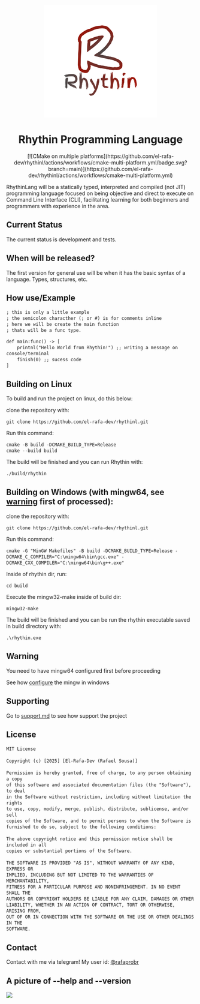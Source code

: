 <p align="center">
  <img src="./gitsrc/rhythin_logo.png" alt="Rhythin Logo" width="300"/>
</p>

<h1 align="center">Rhythin Programming Language</h1>

<p align="center">
[![CMake on multiple platforms](https://github.com/el-rafa-dev/rhythinl/actions/workflows/cmake-multi-platform.yml/badge.svg?branch=main)](https://github.com/el-rafa-dev/rhythinl/actions/workflows/cmake-multi-platform.yml)
</p>

RhythinLang will be a statically typed, interpreted and compiled (not JIT) programming language focused on being objective and direct to execute on Command Line Interface (CLI), facilitating learning for both beginners and programmers with experience in the area.

## Current Status

The current status is development and tests.

## When will be released?

The first version for general use will be when it has the basic syntax of a language. Types, structures, etc.



## How use/Example
```
; this is only a little example
; the semicolon characther (; or #) is for comments inline
; here we will be create the main function 
; thats will be a func type.
```
```
def main:func() -> [
    printnl("Hello World from Rhythin!") ;; writing a message on console/terminal
    finish(0) ;; sucess code
]
```

## Building on Linux
To build and run the project on linux, do this below:

clone the repository with:
```
git clone https://github.com/el-rafa-dev/rhythinl.git
```
Run this command:
```
cmake -B build -DCMAKE_BUILD_TYPE=Release
cmake --build build
```
The build will be finished and you can run Rhythin with:

```bash
./build/rhythin
```

## Building on Windows (with mingw64, see [warning](#warning) first of processed):
clone the repository with:
```
git clone https://github.com/el-rafa-dev/rhythinl.git
````
Run this command:
```
cmake -G "MinGW Makefiles" -B build -DCMAKE_BUILD_TYPE=Release -DCMAKE_C_COMPILER="C:\mingw64\bin\gcc.exe" -DCMAKE_CXX_COMPILER="C:\mingw64\bin\g++.exe"
````
Inside of rhythin dir, run:
```
cd build
```
Execute the mingw32-make inside of build dir:
```
mingw32-make
```
The build will be finished and you can be run the rhythin executable saved in build directory with:
```
.\rhythin.exe
```

## Warning
You need to have mingw64 configured first before proceeding

See how [configure](./CONFIGURE_MINGW.md) the mingw in windows


## Supporting
Go to [support.md](./SUPPORT.md) to see how support the project

## License

```
MIT License

Copyright (c) [2025] [El-Rafa-Dev (Rafael Sousa)]

Permission is hereby granted, free of charge, to any person obtaining a copy
of this software and associated documentation files (the "Software"), to deal
in the Software without restriction, including without limitation the rights
to use, copy, modify, merge, publish, distribute, sublicense, and/or sell
copies of the Software, and to permit persons to whom the Software is
furnished to do so, subject to the following conditions:

The above copyright notice and this permission notice shall be included in all
copies or substantial portions of the Software.

THE SOFTWARE IS PROVIDED "AS IS", WITHOUT WARRANTY OF ANY KIND, EXPRESS OR
IMPLIED, INCLUDING BUT NOT LIMITED TO THE WARRANTIES OF MERCHANTABILITY,
FITNESS FOR A PARTICULAR PURPOSE AND NONINFRINGEMENT. IN NO EVENT SHALL THE
AUTHORS OR COPYRIGHT HOLDERS BE LIABLE FOR ANY CLAIM, DAMAGES OR OTHER
LIABILITY, WHETHER IN AN ACTION OF CONTRACT, TORT OR OTHERWISE, ARISING FROM,
OUT OF OR IN CONNECTION WITH THE SOFTWARE OR THE USE OR OTHER DEALINGS IN THE
SOFTWARE.
```

## Contact
Contact with me via telegram! My user id: [@rafaprobr](https://t.me/rafaprobr)

## A picture of --help and --version
<img src="https://files.catbox.moe/subfwd.png"></img>
